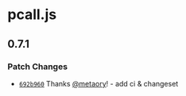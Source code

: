 # pcall.js

## 0.7.1

### Patch Changes

- [`692b960`](https://github.com/metaory/pcall.js/commit/692b960ecf40eb403dad66bd19088a2d2619e93b) Thanks [@metaory](https://github.com/metaory)! - add ci & changeset
